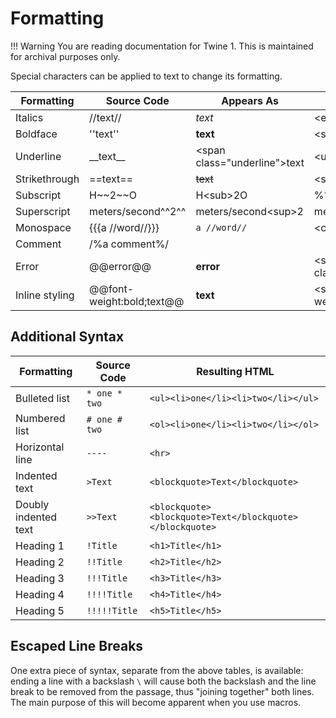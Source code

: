 # Formatting

!!! Warning
    You are reading documentation for Twine 1. This is maintained for archival purposes only.

Special characters can be applied to text to change its formatting.

| Formatting     | Source Code               | Appears As                          | Resulting HTML                                 |
| -------------- | ------------------------- | ----------------------------------- | ---------------------------------------------- |
| Italics        | //text//                  | *text*                              | \<em\>text\</em\>                              |
| Boldface       | ''text''                  | **text**                            | \<strong\>text\</strong\>                      |
| Underline      | \_\_text\_\_              | \<span class="underline">text</span> | \<u\>text\</u\>                                |
| Strikethrough  | \==text==                 | ~~text~~                            | \<strike\>text\</strike\>                      |
| Subscript      | H\~\~2\~\~O               | H\<sub>2</sub>O                      | %%H\<sub>2</sub>O %%                            |
| Superscript    | meters/second^^2^^        | meters/second\<sup>2</sup>           | meters/second\<sup\>2\</sup\>                  |
| Monospace      | {{{a //word//}}}          | `a //word//`                        | \<code\>a //word//\</code\>                    |
| Comment        | /%a comment%/             |                                     |                                                |
| Error          | @@error@@                 | **error**                           | \<span class=marked\>error\</span\>            |
| Inline styling | @@font-weight:bold;text@@ | **text**                            | \<span style="font-weight:bold"\>text\</span\> |

## Additional Syntax

|Formatting|Source Code|Resulting HTML|
|---------------|---------------|-----------------------------------|
|Bulleted list  | `* one * two` |`<ul><li>one</li><li>two</li></ul>`|
|Numbered list  | `# one # two` |`<ol><li>one</li><li>two</li></ol>`|
|Horizontal line| `----`        |`<hr>`                             |
|Indented text  | `>Text`       |`<blockquote>Text</blockquote>`    |
|Doubly indented text| `>>Text` |`<blockquote><blockquote>Text</blockquote></blockquote>`|
|Heading 1      | `!Title`      |`<h1>Title</h1>`                   |
|Heading 2      | `!!Title`     |`<h2>Title</h2>`                   |
|Heading 3      | `!!!Title`    |`<h3>Title</h3>`                   |
|Heading 4      | `!!!!Title`   |`<h4>Title</h4>`                   |
|Heading 5      | `!!!!!Title`  |`<h5>Title</h5>`                   |

## Escaped Line Breaks

One extra piece of syntax, separate from the above tables, is available:
ending a line with a backslash `\` will cause both the backslash and the
line break to be removed from the passage, thus "joining together" both
lines. The main purpose of this will become apparent when you use macros.
